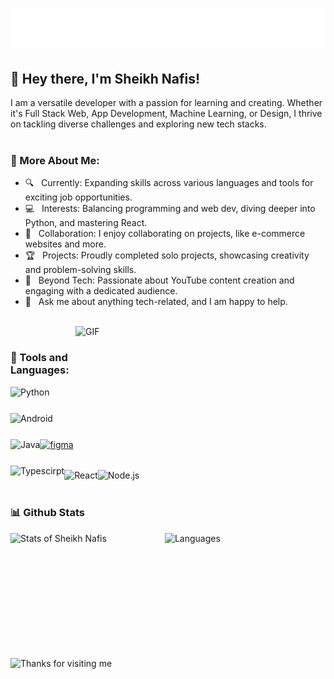 <h1 align="center">
  <img src="https://raw.githubusercontent.com/sheikh-nafis/sheikh-nafis/master/name.svg" alt="Sheikh Nafis" />
</h1>

## 👋 Hey there, I'm Sheikh Nafis!
I am a versatile developer with a passion for learning and creating. Whether it's Full Stack Web, App Development, Machine Learning, or Design, I thrive on tackling diverse challenges and exploring new tech stacks.
<br/>
<br/>

### 🧐 More About Me:

- 🔍 &nbsp; Currently: Expanding skills across various languages and tools for exciting job opportunities.
- 💻 &nbsp; Interests: Balancing programming and web dev, diving deeper into Python, and mastering React.
- 🤝 &nbsp; Collaboration: I enjoy collaborating on projects, like e-commerce websites and more.
- 🏆 &nbsp; Projects: Proudly completed solo projects, showcasing creativity and problem-solving skills.
- 🎥 &nbsp; Beyond Tech: Passionate about YouTube content creation and engaging with a dedicated audience.
- 💬 &nbsp; Ask me about anything tech-related, and I am happy to help.

<br>

<img align="right" alt="GIF" src="https://github.com/Sheikh-Nafis/Sheikh-Nafis/assets/93274502/e487297b-3397-4b27-83c9-f18dc601e6a6" width="400px" height="230px"/>

<br>

### 🔨 Tools and Languages:
<a href="https://www.python.org" target="_blank"><img align="left" alt="Python" height ="42px" src="https://raw.githubusercontent.com/rahul-jha98/github_readme_icons/main/language_and_tools/square/python/python.svg"></a>
<a href="https://developer.android.com" target="_blank"> <img align="left" alt="Android" height ="42px" src="https://raw.githubusercontent.com/rahul-jha98/github_readme_icons/main/language_and_tools/square/android/android.svg"> </a>
<a href="https://www.java.com" target="_blank"><img align="left" alt="Java" height ="42px" src="https://raw.githubusercontent.com/rahul-jha98/github_readme_icons/main/language_and_tools/square/java/java.svg"></a>
<a href="https://www.typescriptlang.org/" target="_blank"><img align="left" alt="Typescirpt" height ="42px" src="https://raw.githubusercontent.com/rahul-jha98/github_readme_icons/main/language_and_tools/square/typescript/typescript.svg"></a>
<a href="https://reactjs.org/" target="_blank"> <img align="left" alt="React" height ="42px" src="https://raw.githubusercontent.com/rahul-jha98/github_readme_icons/main/language_and_tools/square/react/react.svg"></a>
<a href="https://nodejs.org" target="_blank"><img align="left" alt="Node.js" height ="42px" src="https://raw.githubusercontent.com/rahul-jha98/github_readme_icons/main/language_and_tools/square/node/node.svg"></a>
<a href="https://www.figma.com/" target="_blank"> <img src="https://raw.githubusercontent.com/rahul-jha98/github_readme_icons/main/language_and_tools/square/figma/figma.svg" alt="figma" height='42px'/> </a>

<br>
<br>
<br>

### 📊 Github Stats
<div style="display: flex;">
    <img alt="Stats of Sheikh Nafis" style="width: 49%; height: 200px;" src="https://github-readme-stats.vercel.app/api?username=Sheikh-Nafis&show_icons=true&theme=omni"/>
    <img alt="Languages" style="width: 49%; height: 200px;" src="https://github-readme-stats.vercel.app/api/top-langs/?username=Sheikh-Nafis&layout=compact&theme=omni"/>
</div>

<img height="120" alt="Thanks for visiting me" width="100%" src="https://raw.githubusercontent.com/BrunnerLivio/brunnerlivio/master/images/marquee.svg" />

